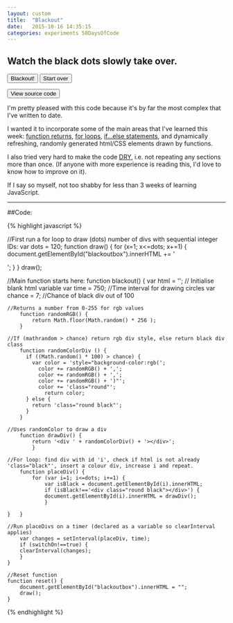 ```yaml
---
layout: custom
title:  "Blackout"
date:   2015-10-16 14:35:15
categories: experiments 50DaysOfCode
---
```


## Watch the black dots slowly take over.

<button id="blackout" onclick="blackout()">Blackout!</button> <button onclick="reset()">Start over</button>
<p></p>
<div id="blackoutbox"></div>

<script src="/assets/js/blackout.js"></script>
<a name="code"></a>
<button id="source" onclick="document.location+='#code';return false;">View source code</button>

I'm pretty pleased with this code because it's by far the most complex that I've written to date.

I wanted it to incorporate some of the main areas that I've learned this week: [function returns](http://www.w3schools.com/js/js_functions.asp), [for loops](https://developer.mozilla.org/en/docs/Web/JavaScript/Reference/Statements/for), [if...else statements](http://www.w3schools.com/js/js_if_else.asp), and dynamically refreshing, randomly generated html/CSS elements drawn by functions.

I also tried very hard to make the code [DRY](https://en.wikipedia.org/wiki/Don%27t_repeat_yourself), i.e. not repeating any sections more than once. (If anyone with more experience is reading this, I'd love to know how to improve on it).

If I say so myself, not too shabby for less than 3 weeks of learning JavaScript.

---------------------

##Code:

{% highlight javascript %}

//First run a for loop to draw (dots) number of divs with sequential integer IDs:
    var dots = 120;
    function draw() {
	    for (x=1; x<=dots; x+=1) {
		    document.getElementById("blackoutbox").innerHTML += '<div id="' + x + '" class="round grey"></div>';
	    }
    }
    draw();

//Main function starts here:
    function blackout() {
    var html = ''; // Initialise blank html variable
    var time = 750; //Time interval for drawing circles
    var chance = 7; //Chance of black div out of 100

    //Returns a number from 0-255 for rgb values
	    function randomRGB() {
		    return Math.floor(Math.random() * 256 );
	    }

    //If (mathrandom > chance) return rgb div style, else return black div class
	    function randomColorDiv () {	  
	      if ((Math.random() * 100) > chance) {
	      	var color = 'style="background-color:rgb(';
	      	  color += randomRGB() + ',';
		      color += randomRGB() + ',';
		      color += randomRGB() + ')"';
		      color += 'class="round"';
		      	return color;
	      } else {
	      	return 'class="round black"';
	      }
	    }

    //Uses randomColor to draw a div
	    function drawDiv() {
	      	return '<div ' + randomColorDiv() + '></div>';
		    }

    //For loop: find div with id 'i', check if html is not already 'class="black"', insert a colour div, increase i and repeat.
	    function placeDiv() {
		    for (var i=1; i<=dots; i+=1) {
			    var isBlack = document.getElementById(i).innerHTML;
			    if (isBlack!=='<div class="round black"></div>') {
			    document.getElementById(i).innerHTML = drawDiv();
			    }

    }	}

    //Run placeDivs on a timer (declared as a variable so clearInterval applies)
	    var changes = setInterval(placeDiv, time);
	    if (switchOn!==true) {
	    clearInterval(changes);
	    }
    }

    //Reset function
    function reset() {
	    document.getElementById("blackoutbox").innerHTML = "";
	    draw();
    }

{% endhighlight %}
